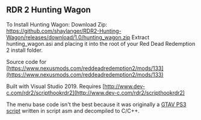 ## RDR 2 Hunting Wagon

To Install Hunting Wagon:
Download Zip: https://github.com/shaylanger/RDR2-Hunting-Wagon/releases/download/1.0/hunting_wagon.zip
Extract hunting_wagon.asi and placing it into the root of your Red Dead Redemption 2 install folder.


Source code for [https://www.nexusmods.com/reddeadredemption2/mods/133](https://www.nexusmods.com/reddeadredemption2/mods/133)

Built with Visual Studio 2019. Requires [http://www.dev-c.com/rdr2/scripthookrdr2](http://www.dev-c.com/rdr2/scripthookrdr2)

The menu base code isn't the best because it was originally a [GTAV PS3 script](https://github.com/Three-Socks/GTAV-Menu-Base) written in script asm and decompiled to C/C++.
